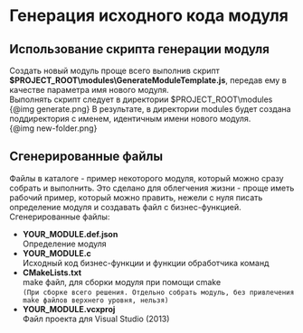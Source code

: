 # Генерация исходного кода модуля
## Использование скрипта генерации модуля
Создать новый модуль проще всего выполнив скрипт **$PROJECT_ROOT\modules\GenerateModuleTemplate.js**, передав ему в качестве параметра имя нового модуля.  
Выполнять скрипт следует в директории $PROJECT_ROOT\modules  
{@img generate.png}
В результате, в директории modules будет создана поддиректория с именем, идентичным имени нового модуля.  
{@img new-folder.png}  

## Сгенерированные файлы
Файлы в каталоге - пример некоторого модуля, который можно сразу собрать и выполнить. Это сделано для облегчения жизни - проще иметь рабочий пример, который можно править, нежели с нуля писать определение модуля и создавать файл с бизнес-функцией.
Сгенерированные файлы:

- **YOUR_MODULE.def.json**  
Определение модуля
- **YOUR_MODULE.c**  
Исходный код бизнес-функции и функции обработчика команд  
- **CMakeLists.txt**  
make файл, для сборки модуля при помощи cmake  
`(При сборке всего решения. Отдельно собрать модуль, без привлечения make файлов верхнего уровня, нельзя)`
- **YOUR_MODULE.vcxproj**  
Файл проекта для Visual Studio (2013)
